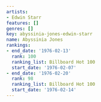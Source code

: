 ```yaml
---
artists:
- Edwin Starr
features: []
genres: []
key: abyssinia-jones-edwin-starr
name: Abyssinia Jones
rankings:
- end_date: '1976-02-13'
  rank: 100
  ranking_list: Billboard Hot 100
  start_date: '1976-02-07'
- end_date: '1976-02-20'
  rank: 98
  ranking_list: Billboard Hot 100
  start_date: '1976-02-14'
---
```


